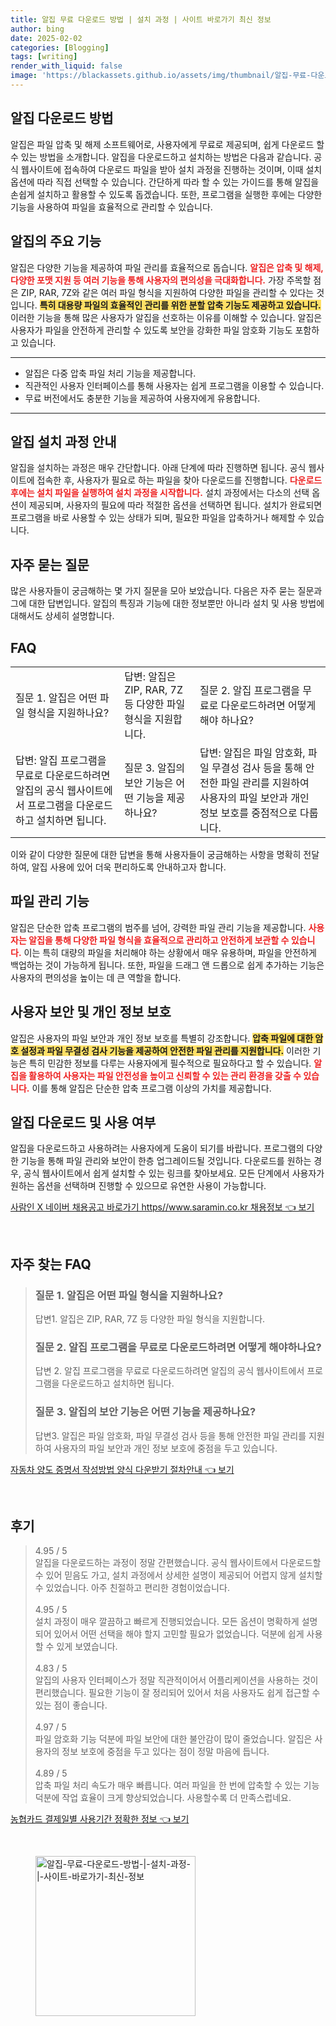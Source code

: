 ```yaml
---
title: 알집 무료 다운로드 방법 | 설치 과정 | 사이트 바로가기 최신 정보
author: bing
date: 2025-02-02
categories: [Blogging]
tags: [writing]
render_with_liquid: false
image: 'https://blackassets.github.io/assets/img/thumbnail/알집-무료-다운로드-방법-|-설치-과정-|-사이트-바로가기-최신-정보.webp'
---
```

<h2 id='알집다운로드방법'>알집 다운로드 방법</h2>

<p>알집은 파일 압축 및 해제 소프트웨어로, 사용자에게 무료로 제공되며, 쉽게 다운로드 할 수 있는 방법을 소개합니다. 알집을 다운로드하고 설치하는 방법은 다음과 같습니다. 공식 웹사이트에 접속하여 다운로드 파일을 받아 설치 과정을 진행하는 것이며, 이때 설치 옵션에 따라 직접 선택할 수 있습니다. 간단하게 따라 할 수 있는 가이드를 통해 알집을 손쉽게 설치하고 활용할 수 있도록 돕겠습니다. 또한, 프로그램을 실행한 후에는 다양한 기능을 사용하여 파일을 효율적으로 관리할 수 있습니다.</p>

<h2 id='알집주요기능'>알집의 주요 기능</h2>

<p>알집은 다양한 기능을 제공하여 파일 관리를 효율적으로 돕습니다. <b><span style="color: #ee2323;">알집은 압축 및 해제, 다양한 포맷 지원 등 여러 기능을 통해 사용자의 편의성을 극대화합니다.</span></b> 가장 주목할 점은 ZIP, RAR, 7Z와 같은 여러 파일 형식을 지원하여 다양한 파일을 관리할 수 있다는 것입니다. <b><span style="background-color: #ffe066;">특히 대용량 파일의 효율적인 관리를 위한 분할 압축 기능도 제공하고 있습니다.</span></b> 이러한 기능을 통해 많은 사용자가 알집을 선호하는 이유를 이해할 수 있습니다. 알집은 사용자가 파일을 안전하게 관리할 수 있도록 보안을 강화한 파일 암호화 기능도 포함하고 있습니다.</p>

<hr />

<ul>
    <li>알집은 다중 압축 파일 처리 기능을 제공합니다.</li>
    <li>직관적인 사용자 인터페이스를 통해 사용자는 쉽게 프로그램을 이용할 수 있습니다.</li>
    <li>무료 버전에서도 충분한 기능을 제공하여 사용자에게 유용합니다.</li>
</ul>

<hr />

<h2 id='알집설치과정'>알집 설치 과정 안내</h2>

<p>알집을 설치하는 과정은 매우 간단합니다. 아래 단계에 따라 진행하면 됩니다. 공식 웹사이트에 접속한 후, 사용자가 필요로 하는 파일을 찾아 다운로드를 진행합니다. <b><span style="color: #ee2323;">다운로드 후에는 설치 파일을 실행하여 설치 과정을 시작합니다.</span></b> 설치 과정에서는 다소의 선택 옵션이 제공되며, 사용자의 필요에 따라 적절한 옵션을 선택하면 됩니다. 설치가 완료되면 프로그램을 바로 사용할 수 있는 상태가 되며, 필요한 파일을 압축하거나 해제할 수 있습니다.</p>

<h2 id='자주묻는질문'>자주 묻는 질문</h2>

<p>많은 사용자들이 궁금해하는 몇 가지 질문을 모아 보았습니다. 다음은 자주 묻는 질문과 그에 대한 답변입니다. 알집의 특징과 기능에 대한 정보뿐만 아니라 설치 및 사용 방법에 대해서도 상세히 설명합니다.</p>

<h2 id='FAQ'>FAQ</h2>

<table>
    <tr>
        <td>질문 1. 알집은 어떤 파일 형식을 지원하나요?</td>
        <td>답변: 알집은 ZIP, RAR, 7Z 등 다양한 파일 형식을 지원합니다.</td>
        <td>질문 2. 알집 프로그램을 무료로 다운로드하려면 어떻게 해야 하나요?</td>
    </tr>
    <tr>
        <td>답변: 알집 프로그램을 무료로 다운로드하려면 알집의 공식 웹사이트에서 프로그램을 다운로드하고 설치하면 됩니다.</td>
        <td>질문 3. 알집의 보안 기능은 어떤 기능을 제공하나요?</td>
        <td>답변: 알집은 파일 암호화, 파일 무결성 검사 등을 통해 안전한 파일 관리를 지원하여 사용자의 파일 보안과 개인 정보 보호를 중점적으로 다룹니다.</td>
    </tr>
</table>

<p>이와 같이 다양한 질문에 대한 답변을 통해 사용자들이 궁금해하는 사항을 명확히 전달하여, 알집 사용에 있어 더욱 편리하도록 안내하고자 합니다.</p>

<h2 id='파일관리기능'>파일 관리 기능</h2>

<p>알집은 단순한 압축 프로그램의 범주를 넘어, 강력한 파일 관리 기능을 제공합니다. <b><span style="color: #ee2323;">사용자는 알집을 통해 다양한 파일 형식을 효율적으로 관리하고 안전하게 보관할 수 있습니다.</span></b> 이는 특히 대량의 파일을 처리해야 하는 상황에서 매우 유용하며, 파일을 안전하게 백업하는 것이 가능하게 됩니다. 또한, 파일을 드래그 앤 드롭으로 쉽게 추가하는 기능은 사용자의 편의성을 높이는 데 큰 역할을 합니다.</p>

<h2 id='사용자보안'>사용자 보안 및 개인 정보 보호</h2>

<p>알집은 사용자의 파일 보안과 개인 정보 보호를 특별히 강조합니다. <b><span style="background-color: #ffe066;">압축 파일에 대한 암호 설정과 파일 무결성 검사 기능을 제공하여 안전한 파일 관리를 지원합니다.</span></b> 이러한 기능은 특히 민감한 정보를 다루는 사용자에게 필수적으로 필요하다고 할 수 있습니다. <b><span style="color: #ee2323;">알집을 활용하여 사용자는 파일 안전성을 높이고 신뢰할 수 있는 관리 환경을 갖출 수 있습니다.</span></b> 이를 통해 알집은 단순한 압축 프로그램 이상의 가치를 제공합니다.</p>

<h2 id='알집다운로드여부'>알집 다운로드 및 사용 여부</h2>

<p>알집을 다운로드하고 사용하려는 사용자에게 도움이 되기를 바랍니다. 프로그램의 다양한 기능을 통해 파일 관리와 보안이 한층 업그레이드될 것입니다. 다운로드를 원하는 경우, 공식 웹사이트에서 쉽게 설치할 수 있는 링크를 찾아보세요. 모든 단계에서 사용자가 원하는 옵션을 선택하며 진행할 수 있으므로 유연한 사용이 가능합니다.</p>
<p><a class="click-button" title="사람인 X 네이버 채용공고 바로가기 https//www.saramin.co.kr 채용정보" href="https://blackassets.github.io/posts/%EC%82%AC%EB%9E%8C%EC%9D%B8-X-%EB%84%A4%EC%9D%B4%EB%B2%84-%EC%B1%84%EC%9A%A9%EA%B3%B5%EA%B3%A0-%EB%B0%94%EB%A1%9C%EA%B0%80%EA%B8%B0-httpswww.saramin.co.kr-%EC%B1%84%EC%9A%A9%EC%A0%95%EB%B3%B4/" rel="dofollow">사람인 X 네이버 채용공고 바로가기 https//www.saramin.co.kr 채용정보 👈 보기</a></p><br>
<h2 id='자주_찾는_FAQ'>자주 찾는 FAQ</h2>
<div itemscope="" itemtype="https://schema.org/FAQPage"> 
<blockquote> 
<div itemscope="" itemprop="mainEntity" itemtype="https://schema.org/Question"> 
<h3 itemprop="name">질문 1. 알집은 어떤 파일 형식을 지원하나요? </h3> 
<div itemscope="" itemprop="acceptedAnswer" itemtype="https://schema.org/Answer"> 
<span itemprop="text"> 
<p>답변1. 알집은 ZIP, RAR, 7Z 등 다양한 파일 형식을 지원합니다.</p> 
</span> 
</div> 
</div> 
<div itemscope="" itemprop="mainEntity" itemtype="https://schema.org/Question"> 
<h3 itemprop="name">질문 2. 알집 프로그램을 무료로 다운로드하려면 어떻게 해야하나요? </h3> 
<div itemscope="" itemprop="acceptedAnswer" itemtype="https://schema.org/Answer"> 
<span itemprop="text"> 
<p>답변 2. 알집 프로그램을 무료로 다운로드하려면 알집의 공식 웹사이트에서 프로그램을 다운로드하고 설치하면 됩니다.</p> 
</span> 
</div> 
</div> 
<div itemscope="" itemprop="mainEntity" itemtype="https://schema.org/Question"> 
<h3 itemprop="name">질문 3. 알집의 보안 기능은 어떤 기능을 제공하나요?</h3> 
<div itemscope="" itemprop="acceptedAnswer" itemtype="https://schema.org/Answer"> 
<span itemprop="text"> 
<p>답변3. 알집은 파일 암호화, 파일 무결성 검사 등을 통해 안전한 파일 관리를 지원하여 사용자의 파일 보안과 개인 정보 보호에 중점을 두고 있습니다.</p> 
</span> 
</div> 
</div> 
</blockquote> 
</div>
<p><a class="click-button" title="자동차 양도 증명서 작성방법 양식 다운받기 절차안내" href="https://blackassets.github.io/posts/%EC%9E%90%EB%8F%99%EC%B0%A8-%EC%96%91%EB%8F%84-%EC%A6%9D%EB%AA%85%EC%84%9C-%EC%9E%91%EC%84%B1%EB%B0%A9%EB%B2%95-%EC%96%91%EC%8B%9D-%EB%8B%A4%EC%9A%B4%EB%B0%9B%EA%B8%B0-%EC%A0%88%EC%B0%A8%EC%95%88%EB%82%B4/" rel="dofollow">자동차 양도 증명서 작성방법 양식 다운받기 절차안내 👈 보기</a></p><br>
<h2 id='후기'>후기</h2>
<div itemscope itemtype="https://schema.org/Product">
  <blockquote>
  <div itemprop="review" itemscope itemtype="https://schema.org/Review">
      <div itemprop="reviewRating" itemscope itemtype="https://schema.org/Rating"> <span itemprop="ratingValue">4.95</span> / <span itemprop="bestRating">5</span> </div>
      <span itemprop="reviewBody">알집을 다운로드하는 과정이 정말 간편했습니다. 공식 웹사이트에서 다운로드할 수 있어 믿음도 가고, 설치 과정에서 상세한 설명이 제공되어 어렵지 않게 설치할 수 있었습니다. 아주 친절하고 편리한 경험이었습니다.</span>
  </div>
  <br>
  <div itemprop="review" itemscope itemtype="https://schema.org/Review">
      <div itemprop="reviewRating" itemscope itemtype="https://schema.org/Rating"> <span itemprop="ratingValue">4.95</span> / <span itemprop="bestRating">5</span> </div>
      <span itemprop="reviewBody">설치 과정이 매우 깔끔하고 빠르게 진행되었습니다. 모든 옵션이 명확하게 설명되어 있어서 어떤 선택을 해야 할지 고민할 필요가 없었습니다. 덕분에 쉽게 사용할 수 있게 보였습니다.</span>
  </div>
  <br>
  <div itemprop="review" itemscope itemtype="https://schema.org/Review">
      <div itemprop="reviewRating" itemscope itemtype="https://schema.org/Rating"> <span itemprop="ratingValue">4.83</span> / <span itemprop="bestRating">5</span> </div>
      <span itemprop="reviewBody">알집의 사용자 인터페이스가 정말 직관적이어서 어플리케이션을 사용하는 것이 편리했습니다. 필요한 기능이 잘 정리되어 있어서 처음 사용자도 쉽게 접근할 수 있는 점이 좋습니다.</span>
  </div>
  <br>
  <div itemprop="review" itemscope itemtype="https://schema.org/Review">
      <div itemprop="reviewRating" itemscope itemtype="https://schema.org/Rating"> <span itemprop="ratingValue">4.97</span> / <span itemprop="bestRating">5</span> </div>
      <span itemprop="reviewBody">파일 암호화 기능 덕분에 파일 보안에 대한 불안감이 많이 줄었습니다. 알집은 사용자의 정보 보호에 중점을 두고 있다는 점이 정말 마음에 듭니다.</span>
  </div>
  <br>
  <div itemprop="review" itemscope itemtype="https://schema.org/Review">
      <div itemprop="reviewRating" itemscope itemtype="https://schema.org/Rating"> <span itemprop="ratingValue">4.89</span> / <span itemprop="bestRating">5</span> </div>
      <span itemprop="reviewBody">압축 파일 처리 속도가 매우 빠릅니다. 여러 파일을 한 번에 압축할 수 있는 기능 덕분에 작업 효율이 크게 향상되었습니다. 사용할수록 더 만족스럽네요.</span>
  </div>
  </blockquote>
</div>
<p><a class="click-button" title="농협카드 결제일별 사용기간 정확한 정보" href="https://blackassets.github.io/posts/%EB%86%8D%ED%98%91%EC%B9%B4%EB%93%9C-%EA%B2%B0%EC%A0%9C%EC%9D%BC%EB%B3%84-%EC%82%AC%EC%9A%A9%EA%B8%B0%EA%B0%84-%EC%A0%95%ED%99%95%ED%95%9C-%EC%A0%95%EB%B3%B4/" rel="dofollow">농협카드 결제일별 사용기간 정확한 정보 👈 보기</a></p><br>
<figure class="image"><img src="https://blackassets.github.io/assets/img/thumbnail/알집-무료-다운로드-방법-|-설치-과정-|-사이트-바로가기-최신-정보.webp" alt="알집-무료-다운로드-방법-|-설치-과정-|-사이트-바로가기-최신-정보" width="256" height="256"></figure>